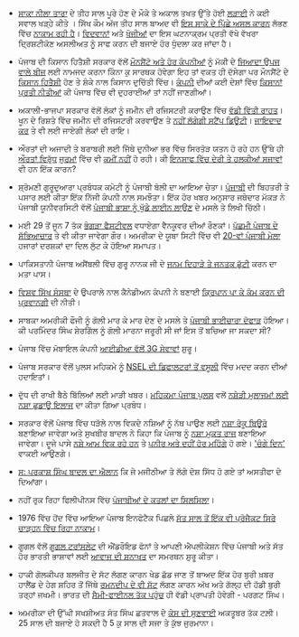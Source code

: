 - [ਸਾਕਾ ਨੀਲਾ ਤਾਰਾ](http://www.guernicamag.com/daily/mallika-kaur-ten-thousand-pairs-of-shoes/) ਦੇ ਤੀਹ ਸਾਲ ਪੂਰੇ ਹੋਣ ਦੇ ਮੌਕੇ ਤੇ ਅਕਾਲ ਤਖਤ ਉੱਤੇ ਹੋਈ [ਲੜਾਈ](http://zeenews.india.com/news/nation/sikh-groups-clash-inside-golden-temple-complex-on-bluestar-anniv-6-injured_937538.html) ਨੇ ਕਈ ਸਵਾਲ ਖੜ੍ਹੇ ਕੀਤੇ । ਸਿੱਖ ਕੌਮ ਅੱਜ ਤੀਹ ਸਾਲ ਬਾਅਦ ਵੀ [ਇਸ ਸਾਕੇ ਦੇ ਪਿੱਛੇ ਅਸਲ ਕਾਰਨ](http://www.sikh-history.com/sikhhist/archivedf/feature-oct2000.html) ਲੱਭਣ ਵਿੱਚ [ਨਾਕਾਮ ਰਹੀ ਹੈ](http://www.bbc.com/news/world-asia-india-27585500)। [ਵਿਦਵਾਨਾਂ](http://www.newslaundry.com/2014/05/31/bluestar-baby-boomers/) ਅਤੇ [ਖੋਜੀਆਂ](http://www.caravanmagazine.in/reportage/shattered-dome?page=0,0) ਦਾ ਇਸ ਘਟਨਾਕ੍ਰਮ ਪ੍ਰਤੀ ਵੱਖੋ ਵੱਖਰਾ ਦ੍ਰਿਸ਼ਟੀਕੋਣ ਅਸਲੀਅਤ ਨੂੰ ਸਾਫ ਕਰਨ ਦੀ ਬਜਾਏ ਹੋਰ ਧੁੰਦਲਾ ਕਰ ਜਾਂਦਾ ਹੈ।

- ਪੰਜਾਬ ਦੀ ਕਿਸਾਨ ਹਿਤੈਸ਼ੀ ਸਰਕਾਰ ਵੱਲੋਂ [ਮੌਨਸੈਂਟੋ ਅਤੇ ਹੋਰ ਕੰਪਨੀਆਂ](http://www.thehindu.com/news/national/other-states/punjab-shortlists-monsanto-two-others-to-provide-maize-seeds/article6050754.ece) ਨੂੰ ਮੱਕੀ ਦੇ [ਜਿਆਦਾ ਉਪਜ ਵਾਲੇ ਬੀਜ](http://articles.mercola.com/sites/articles/archive/2013/04/30/monsanto-gmo-corn.aspx?e_cid=20130430_DNL_art_1&utm_source=dnl&utm_medium=email&utm_content=art1&utm_campaign=20130430) ਲਈ ਨਾਮਜਦ ਕਰਨਾ ਕਿੰਨਾ ਕੁ ਸਾਰਥਕ ਹੋਵੇਗਾ ਇਹ ਤਾਂ ਵਕਤ ਹੀ ਦੱਸੇਗਾ ਪਰ ਮੌਨਸੈਂਟੋ ਦੇ [ਕਿਸਾਨ ਹਿਤੈਸ਼ੀ](http://www.huffingtonpost.com/2010/01/12/monsantos-gmo-corn-linked_n_420365.html) ਹੋਣ ਤੇ ਸ਼ੰਕੇ ਨਾਲ ਕਿਸਾਨ ਦੁਚਿੱਤੀ ਵਿੱਚ। [ਕੰਪਨੀ](http://healthimpactnews.com/tag/monsanto/) ਦੀਆਂ ਕਈ ਦੇਸ਼ਾਂ ਵਿੱਚ [ਕਿਸਾਨਾਂ ਪ੍ਰਤੀ ਨੀਤੀਆਂ](http://inhabitat.com/monsanto-has-sued-hundreds-of-small-farmers-heads-to-the-supreme-court/) ਕੀ ਪੰਜਾਬ ਵਿੱਚ ਵੀ ਦੁਹਰਾਈਆਂ ਤਾਂ ਨਹੀਂ ਜਾਣਗੀਆਂ।

- ਅਕਾਲੀ-ਭਾਜਪਾ ਸਰਕਾਰ ਵੱਲੋਂ ਲੋਕਾਂ ਨੂੰ ਜਮੀਨ ਦੀ ਰਜਿਸਟਰੀ ਕਰਾਉਣ ਵਿੱਚ [ਵੱਡੀ ਵਿੱਤੀ ਰਾਹਤ](http://www.business-standard.com/article/economy-policy/punjab-waives-stamp-duty-on-property-transfer-to-kin-114052601270_1.html)। ਖੂਨ ਦੇ ਰਿਸ਼ਤੇ ਵਿੱਚ ਜਮੀਨ ਦੀ ਰਜਿਸਟਰੀ ਕਰਵਾਉਣ ਤੇ [ਨਹੀਂ ਲੱਗੇਗੀ ਸਟੈਂਪ ਡਿਊਟੀ](http://thelinkpaper.ca/?p=37783)। [ਜਾਇਦਾਦ ਕਰ](http://www.hindustantimes.com/punjab/chandigarh/punjab-local-bodies-dept-to-get-feedback-on-property-tax/article1-1223096.aspx) ਤੇ ਵੀ ਲਈ ਜਾਏਗੀ ਲੋਕਾਂ ਦੀ ਰਾਇ।

- ਔਰਤਾਂ ਦੀ ਅਜਾਦੀ ਤੇ ਬਰਾਬਰੀ ਲਈ ਜਿੱਥੇ ਦੁਨੀਆ ਭਰ ਵਿੱਚ ਸਿਰਤੋੜ ਯਤਨ ਹੋ ਰਹੇ ਹਨ ਉੱਥੇ ਹੀ [ਔਰਤਾਂ ਵਿਰੁੱਧ](http://thelinkpaper.ca/?p=37781) [ਜੁਰਮਾਂ](http://www.theguardian.com/world/2014/may/28/pregnant-woman-beaten-death-family-pakistan-court) ਵਿੱਚ ਵੀ [ਕਮੀਂ ਨਹੀਂ](http://www.hindustantimes.com/punjab/patiala/man-beats-up-divorced-wife-to-death/article1-1223452.aspx) ਹੋ ਰਹੀ। ਕੀ [ਇਨਸਾਫ ਵਿੱਚ ਦੇਰੀ ਤੇ ਹਲਕੀਆਂ ਸਜਾਵਾਂ](http://timesofindia.indiatimes.com/City/Delhi/10-year-jail-to-2-for-raping-woman-in-moving-bus/articleshow/35611599.cms) ਵੀ ਹਨ ਇੱਕ ਕਾਰਨ?

- ਸ਼੍ਰੋਮਣੀ ਗੁਰੂਦੁਆਰਾ ਪ੍ਰਬੰਧਕ ਕਮੇਟੀ ਨੂੰ ਪੰਜਾਬੀ ਬੋਲੀ ਦਾ ਆਇਆ ਚੇਤਾ। [ਪੰਜਾਬੀ](http://www.sikh24.com/2014/05/sgpc-ties-up-with-private-firm-to-uphold-punjabi-among-youth/#.U41qhRYnK1A) ਦੀ ਬਿਹਤਰੀ ਤੇ ਪਸਾਰ ਲਈ ਕੀਤਾ ਇੱਕ ਨਿੱਜੀ ਕੰਪਨੀ ਨਾਲ ਸਮਝੌਤਾ। ਇੱਕ ਹੋਰ ਖਬਰ ਅਨੁਸਾਰ ਜਥੇਦਾਰ ਮੱਕੜ ਨੇ ਪੰਜਾਬੀ ਯੂਨੀਵਰਸਿਟੀ ਵੱਲੋਂ [ਪੰਜਾਬੀ ਭਾਸ਼ਾ ਨੂੰ ਖੁੱਡੇ ਲਾਈਨ ਲਾਉਣ](http://www.hindustantimes.com/punjab/chandigarh/makkar-writes-to-pu-chancellor-on-bias-to-punjabi/article1-1224228.aspx) ਦੇ ਮਸਲੇ ਤੇ ਲਿਖੀ ਚਿੱਠੀ।

- ਮਈ 29 ਤੋਂ ਜੂਨ 7 ਤੱਕ [ਭੰਗੜਾ ਫੈਸਟੀਵਲ](http://www.asianpacificpost.com/article/6196-city-bhangra-festival-starts-may-29.html) ਵਧਾਏਗਾ ਵੈਨਕੂਵਰ ਦੀਆਂ ਰੌਣਕਾਂ। [ਪੱਛਮੀ ਪੰਜਾਬ ਦੇ ਸੱਭਿਆਚਾਰ](http://www.vancouverdesi.com/news/city-of-bhangra-fest-will-focus-on-pakistani-side-of-punjab-culture/755098/) ਤੇ ਵੀ ਕੀਤਾ ਜਾਵੇਗਾ ਗੌਰ। ਅਮਰੀਕਾ ਦੇ ਯੂਬਾ ਸਿਟੀ ਵਿੱਚ ਵੀ [20-ਵਾਂ ਪੰਜਾਬੀ ਮੇਲਾ](http://newseastwest.com/punjabi-mela-of-yuba-city-draws-thousands/) ਹਜਾਰਾਂ ਦਰਸ਼ਕਾਂ ਦਾ ਦਿਲ ਲੁੱਟ ਕੇ ਹੋਇਆ ਸਮਾਪਤ।

- ਪਾਕਿਸਤਾਨੀ ਪੰਜਾਬ ਅਸੈਂਬਲੀ ਵਿੱਚ ਗੁਰੂ ਨਾਨਕ ਜੀ ਦੇ [ਜਨਮ ਦਿਹਾੜੇ ਤੇ ਜਨਤਕ ਛੁੱਟੀ](http://tribune.com.pk/story/714317/punjab-assembly-approves-resolution-to-make-guru-nanaks-birthday-a-public-holiday/) ਕਰਨ ਦਾ ਮਤਾ ਪਾਸ।

- [ਵਿਸ਼ਵ ਸਿੱਖ ਸੰਸਥਾ](http://worldsikh.ca) ਦੇ ਉਪਰਾਲੇ ਨਾਲ ਕੈਨੇਡੀਅਨ ਕੰਪਨੀ ਨੇ ਬਣਾਈ [ਕ੍ਰਿਪਾਨ ਪਾ ਕੇ ਕੰਮ ਕਰਨ ਦੀ ਪ੍ਰਵਾਨਗੀ](http://timesofindia.indiatimes.com/India/Canadian-firm-makes-policy-for-accommodating-kirpans-for-baptized-Sikhs/articleshow/35801835.cms) ਦੀ ਨੀਤੀ।

- ਸਾਬਕਾ ਅਮਰੀਕੀ ਫੌਜੀ ਨੂੰ ਗੋਲੀ ਮਾਰ ਕੇ ਮਾਰ ਦੇਣ ਦੇ ਮਸਲੇ ਤੇ [ਪੰਜਾਬੀ ਭਾਈਚਾਰਾ ਦੋਫਾੜ](http://www.npr.org/blogs/codeswitch/2014/05/29/315941286/shooting-of-sikh-army-veteran-divides-community) ਹੋਇਆ। ਕੀ ਪਰਮਿੰਦਰ ਸਿੰਘ ਸ਼ੇਰਗਿੱਲ ਨੂੰ ਗੋਲੀ ਮਾਰਨਾ ਜਰੂਰੀ ਸੀ ਜਾਂ ਇਸ ਤੋਂ ਬਚਿਆ ਜਾ ਸਕਦਾ ਸੀ?

- ਪੰਜਾਬ ਵਿੱਚ ਮੋਬਾਇਲ ਕੰਪਨੀ [ਆਈਡੀਆ ਵੱਲੋਂ 3G ਸੇਵਾਵਾਂ](http://articles.economictimes.indiatimes.com/2014-05-30/news/50211217_1_3g-services-idea-cellular-intra-circle-roaming) ਸ਼ੁਰੂ।

- ਪੰਜਾਬ ਸਰਕਾਰ ਵੱਲੋਂ ਪੁਲਸ ਮਹਿਕਮੇ ਨੂੰ [NSEL ਦੀ ਡਿਫਾਲਟਰਾਂ ਤੋਂ ਵਸੂਲੀ](http://www.business-standard.com/article/markets/punjab-govt-asks-local-eow-to-assist-nsel-recover-dues-from-5-defaulters-114052901626_1.html) ਵਿੱਚ ਮਦਦ ਕਰਨ ਦੀਆਂ ਹਦਾਇਤਾਂ।

- ਦੁੱਧ ਦੀ ਰਾਖੀ ਬੈਠੇ ਬਿੱਲਿਆਂ ਲਈ ਮਾੜੀ ਖਬਰ। [ਮਹਿਕਮਾ ਪੰਜਾਬ ਪੁਲਸ](http://www.hindustantimes.com/punjab/chandigarh/two-including-a-punjab-cop-held-guilty-of-possessing-1-kg-heroin/article1-1225745.aspx) ਵਲੋਂ [ਨਸ਼ੇੜੀ ਮੁਲਾਜਮਾਂ ਲਈ ਨਸ਼ਾ ਛੁਡਾਊ ਇਲਾਜ](http://www.dailymail.co.uk/indiahome/indianews/article-2647644/Punjab-police-launch-drugs-rehab-officers-allegations-staff-use-seized-substances.html) ਦਾ ਕੀਤਾ ਗਿਆ ਪ੍ਰਬੰਧ।

- ਸਰਕਾਰ ਵੱਲੋਂ ਪੰਜਾਬ ਵਿੱਚ ਧੜੱਲੇ ਨਾਲ ਵਿਕਦੇ ਨਸ਼ਿਆਂ ਨੂੰ ਨੱਥ ਪਾਉਣ ਲਈ [ਨਸ਼ਾ ਰੋਕੂ ਬਿਊਰੋ](http://www.dnaindia.com/india/report-punjab-to-set-up-drug-control-bureau-1992650) ਬਣਾਇਆ ਜਾਵੇਗਾ ਅਤੇ ਸੁਖਬੀਰ ਬਾਦਲ ਨੇ ਕਿਹਾ ਕਿ ਪੰਜਾਬ ਨੂੰ [ਨਸ਼ਾ ਮੁਕਤ ਰਾਜ](http://www.punjabspectrum.tv/politics/we-will-make-punjab-a-drug-free-state-sukhbir-badal/#sthash.QRB28Tfz.dpbs) ਬਣਾਇਆ ਜਾਵੇਗਾ। ਦੂਜੇ ਪਾਸੇ [ਨਸ਼ੇ ਆਮ ਵਿਕ ਰਹੇ ਹਨ](http://www.business-standard.com/article/pti-stories/punjab-jail-head-warder-dismissed-for-supplying-heroin-114060401556_1.html) ਤੇ [ਪਨੀਰ ਅਤੇ ਦਹੀਂ ਹੋਰ ਮਹਿੰਗੇ](http://ibnlive.in.com/news/milkfed-punjab-hikes-curd-cheese-prices/475732-3.html) ਹੋ ਗਏ। ['ਚੰਗੇ ਦਿਨ'](http://www.aljazeera.com/indepth/features/2014/04/hurricane-lashing-india-punjab-201442982348612953.html) ਵਾਕਈ ਆਉਣਗੇ।

- [ਸ: ਪਰਕਾਸ਼ ਸਿੰਘ ਬਾਦਲ ਦਾ ਐਲਾਨ](http://www.dnaindia.com/india/report-parkash-singh-badal-says-he-will-quit-if-allegations-against-bikram-singh-majithia-proved-1993243) ਕਿ ਜੇ ਮਜੀਠੀਆ ਤੇ ਲੱਗੇ ਦੋਸ਼ ਸਿੱਧ ਹੋ ਗਏ ਤਾਂ ਅਸਤੀਫਾ ਦੇ ਦਿਆਂਗਾ।

- ਨਹੀਂ ਰੁਕ ਰਿਹਾ ਫਿਲੀਪੀਨਸ ਵਿੱਚ [ਪੰਜਾਬੀਆਂ ਦੇ ਕਤਲਾਂ ਦਾ ਸਿਲਸਿਲਾ](http://thelinkpaper.ca/?p=38081)।

- 1976 ਵਿੱਚ ਹੋਂਦ ਵਿੱਚ ਆਇਆ ਪੰਜਾਬ ਇਨਫੋਟੈਕ ਪਿਛਲੇ [ਸੱਤ ਸਾਲ ਤੋਂ ਇੱਕ ਵੀ ਪ੍ਰੋਜੈਕਟ ਸਿਰੇ ਚਾੜ੍ਹਨ ਵਿੱਚ ਰਿਹਾ ਨਾਕਾਮ](http://www.hindustantimes.com/punjab/chandigarh/7-years-on-punjab-infotech-fails-to-execute-even-a-single-project/article1-1225818.aspx)।

- ਗੂਗਲ ਵੱਲੋਂ [ਗੂਗਲ ਟਰਾਂਸਲੇਟ](http://anparr.blogspot.in/2013/12/start-of-punjabi-on-google-translate.html) ਦੀ ਐਂਡਰੌਇਡ ਫੋਨਾਂ ਤੇ ਆਪਣੀ ਐਪਲੀਕੇਸ਼ਨ ਵਿੱਚ ਪੰਜਾਬੀ ਅਤੇ ਸੱਤ ਹੋਰ ਭਾਰਤੀ ਭਾਸ਼ਾਵਾਂ ਲਈ [ਆਵਾਜ ਦੀ ਸ਼ਨਾਖਤ](http://tech.firstpost.com/news-analysis/google-translate-gets-voice-recognition-for-hindi-and-seven-other-indian-languages-225225.html) ਦਾ ਸਮਰਥਨ ਸ਼ੁਰੂ ਕੀਤਾ।

- ਹਾਕੀ ਗੋਲਕੀਪਰ ਬਲਜੀਤ ਦੇ ਸੱਟ ਲੱਗਣ ਕਾਰਨ ਖੇਡ ਛੱਡ ਜਾਣ ਤੋਂ ਬਾਅਦ ਇੱਕ ਹੋਰ ਬੁਰੀ ਖ਼ਬਰ ਹਾਲੈਂਡ ਦੇ ਹੇਗ ਸ਼ਹਿਰ ਤੋਂ ਜਿੱਥੇ [ਰਮਨਦੀਪ ਦੇ ਵੀ ਸੱਟ](http://indianexpress.com/article/sports/hockey/hit-in-the-eye-ramandeep-undergoes-surgery-at-hague/) ਲੱਗਣ ਕਾਰਨ ਅੱਖ ਅਤੇ ਗੱਲ੍ਹ ਦੀ ਹੱਡੀ ਬੁਰੀ ਤਰ੍ਹਾਂ ਜਖਮੀ। ਭਾਰਤ ਦੀ [ਸੈਮੀ-ਫਾਈਨਲ ਤੱਕ ਪਹੁੰਚ](http://ibnlive.in.com/news/semifinal-finish-in-wc-will-be-big-for-indian-hockey-pargat-singh/475295-5-136.html) ਹੀ ਵੱਡੀ ਪ੍ਰਾਪਤੀ ਹੋਵੇਗੀ - ਪਰਗਟ ਸਿੰਘ।

- ਅਮਰੀਕਾ ਦੀ ਉੱਘੀ ਸਖਸ਼ੀਅਤ ਸੰਤ ਸਿੰਘ ਛਤਵਾਲ ਦੇ [ਕੇਸ ਦੀ ਸੁਣਵਾਈ](http://economictimes.indiatimes.com/news/nri/nris-in-news/hotelier-sant-singh-chatwals-sentencing-in-illegal-donations-case-moved-to-october/articleshow/36140109.cms) ਅਕਤੂਬਰ ਤੱਕ ਟਲ਼ੀ। 25 ਸਾਲ ਦੀ ਬਜਾਏ ਹੋ ਸਕਦੀ ਹੈ 5 ਕੁ ਸਾਲ ਦੀ ਸਜਾ ਤੇ ਕੁੱਝ ਜੁਰਮਾਨਾ।
